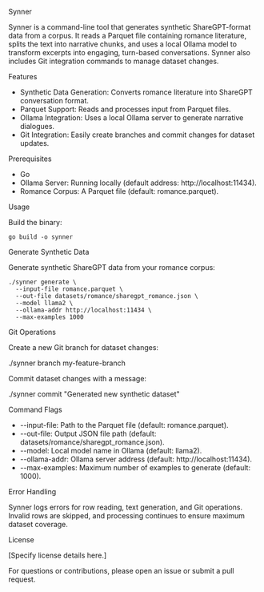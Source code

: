 Synner

Synner is a command-line tool that generates synthetic ShareGPT-format data from
a corpus. It reads a Parquet file containing romance literature, splits the text
into narrative chunks, and uses a local Ollama model to transform excerpts into
engaging, turn-based conversations. Synner also includes Git integration commands
to manage dataset changes.

Features
- Synthetic Data Generation: Converts romance literature into ShareGPT
  conversation format.
- Parquet Support: Reads and processes input from Parquet files.
- Ollama Integration: Uses a local Ollama server to generate narrative dialogues.
- Git Integration: Easily create branches and commit changes for dataset updates.


Prerequisites
- Go
- Ollama Server: Running locally (default address: http://localhost:11434).
- Romance Corpus: A Parquet file (default: romance.parquet).

Usage

Build the binary:

```
go build -o synner
```

Generate Synthetic Data

Generate synthetic ShareGPT data from your romance corpus:

```
./synner generate \
  --input-file romance.parquet \
  --out-file datasets/romance/sharegpt_romance.json \
  --model llama2 \
  --ollama-addr http://localhost:11434 \
  --max-examples 1000
```

Git Operations

Create a new Git branch for dataset changes:

./synner branch my-feature-branch

Commit dataset changes with a message:

./synner commit "Generated new synthetic dataset"

Command Flags
 - --input-file: Path to the Parquet file (default: romance.parquet).
 - --out-file: Output JSON file path (default: datasets/romance/sharegpt_romance.json).
 - --model: Local model name in Ollama (default: llama2).
 - --ollama-addr: Ollama server address (default: http://localhost:11434).
 - --max-examples: Maximum number of examples to generate (default: 1000).

Error Handling

Synner logs errors for row reading, text generation, and Git operations. Invalid rows are skipped, and processing continues to ensure maximum dataset coverage.

License

[Specify license details here.]

For questions or contributions, please open an issue or submit a pull request.